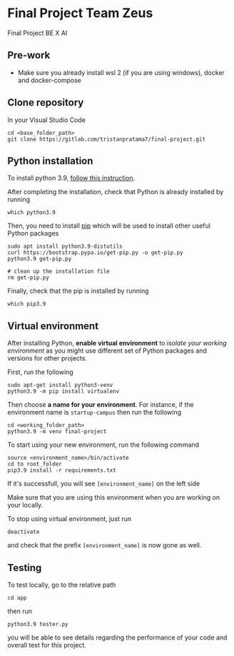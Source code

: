# Final Project Team Zeus

Final Project BE X AI

## Pre-work

- Make sure you already install wsl 2 (if you are using windows), docker and docker-compose

## Clone repository

In your Visual Studio Code

```
cd <base_folder_path>
git clone https://gitlab.com/tristanpratama7/final-project.git
```

## Python installation

To install python 3.9, [follow this instruction](https://linuxhint.com/install-python-ubuntu-22-04/).

After completing the installation, check that Python is already installed by running

```
which python3.9
```

Then, you need to install [pip](https://pypi.org/project/pip/) which will be used to install other useful Python packages

```
sudo apt install python3.9-distutils
curl https://bootstrap.pypa.io/get-pip.py -o get-pip.py
python3.9 get-pip.py

# clean up the installation file
rm get-pip.py
```

Finally, check that the pip is installed by running

```
which pip3.9
```

## Virtual environment

After installing Python, **enable virtual environment** to _isolate your working environment_ as you might use different set of Python packages and versions for other projects.

First, run the following

```
sudo apt-get install python3-venv
python3.9 -m pip install virtualenv
```

Then choose **a name for your environment**. For instance, if the environment name is `startup-campus` then run the following

```
cd <working_folder_path>
python3.9 -m venv final-project
```

To start using your new environment, run the following command

```
source <environment_name>/bin/activate
cd to root_folder
pip3.9 install -r requirements.txt
```

If it's successfull, you will see `[environment_name]` on the left side

Make sure that you are using this environment when you are working on your locally.

To stop using virtual environment, just run

```
deactivate
```

and check that the prefix `[environment_name]` is now gone as well.

## Testing

To test locally, go to the relative path

```
cd app
```

then run

```
python3.9 tester.py
```

you will be able to see details regarding the performance of your code and overall test for this project.
